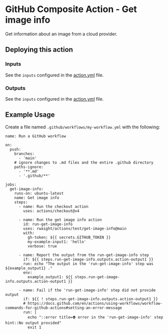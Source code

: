 # GitHub Composite Action - Get image info

Get information about an image from a cloud provider.


## Deploying this action

### Inputs

See the `inputs` configured in the [action.yml](action.yml) file.

### Outputs

See the `inputs` configured in the [action.yml](action.yml) file.


## Example Usage

Create a file named `.github/workflows/my-workflow.yml` with the following:
```
name: Run a GitHub workflow

on:
  push:
    branches:
      - 'main'
    # ignore changes to .md files and the entire .github directory
    paths-ignore:
      - '**.md'
      - '.github/**'

jobs:
  get-image-info:
    runs-on: ubuntu-latest
    name: Get image info
    steps:
      - name: Run the checkout action
        uses: actions/checkout@v4

      - name: Run the get image info action
        id: run-get-image-info
        uses: rwaight/actions/test/get-image-info@main
        with:
          gh-token: ${{ secrets.GITHUB_TOKEN }}
          my-example-input1: 'hello'
          verbose: true

      - name: Report the output from the run-get-image-info step
        if: ${{ steps.run-get-image-info.outputs.action-output1 }}
        run: echo "The output in the 'run-get-image-info' step was ${example_output1} ."
        env:
          example_output1: ${{ steps.run-get-image-info.outputs.action-output1 }}

      - name: Fail if the 'run-get-image-info' step did not provide output
        if: ${{ ! steps.run-get-image-info.outputs.action-output1 }}
        # https://docs.github.com/en/actions/using-workflows/workflow-commands-for-github-actions#setting-an-error-message
        run: |
          echo "::error title=⛔ error in the 'run-get-image-info' step hint::No output provided"
          exit 1

```
